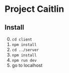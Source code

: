 # Project Caitlin

## Install

0. `cd client`
0. `npm install`
0. `cd ../server`
0. `npm install`
0. `npm run dev`
0. go to localhost
